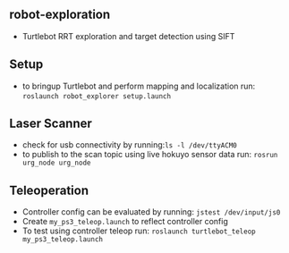 ## robot-exploration
- Turtlebot RRT exploration and target detection using SIFT

## Setup
- to bringup Turtlebot and perform mapping and localization run: ```roslaunch robot_explorer setup.launch```

## Laser Scanner
- check for usb connectivity by running:```ls -l /dev/ttyACM0```
- to publish to the scan topic using live hokuyo sensor data run: ```rosrun urg_node urg_node```



## Teleoperation
- Controller config can be evaluated by running: ```jstest /dev/input/js0```
- Create ```my_ps3_teleop.launch``` to reflect controller config
- To test using controller teleop run: ```roslaunch turtlebot_teleop my_ps3_teleop.launch```

